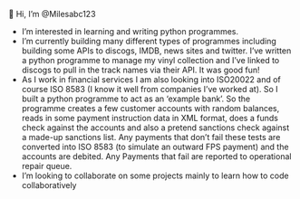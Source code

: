 👋 Hi, I’m @Milesabc123
- I’m interested in learning and writing python programmes.   
- I’m currently building many different types of programmes including building some APIs to discogs, IMDB, news sites and twitter. I’ve written a python programme to manage my vinyl collection and I’ve linked to discogs to pull in the track names via their API. It was good fun! 
- As I work in financial services I am also looking into ISO20022 and of course ISO 8583 (I know it well from companies I’ve worked at). So I built a python programme to act as an ‘example bank’. So the programme creates a few customer accounts with random balances, reads in some payment instruction data in XML format, does a funds check against the accounts and also a pretend sanctions check against a made-up sanctions list. Any payments that don’t fail these tests are converted into ISO 8583 (to simulate an outward FPS payment) and the accounts are debited. Any Payments that fail are reported to operational repair queue.      
- I’m looking to collaborate on some projects mainly to learn how to code collaboratively 


<!---
Milesabc123/Milesabc123 is a ✨ special ✨ repository because its `README.md` (this file) appears on your GitHub profile.
You can click the Preview link to take a look at your changes.
--->
